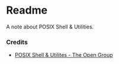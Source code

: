 # Readme
A note about POSIX Shell & Utilities.

### Credits
- [POSIX Shell & Utilites - The Open Group](https://pubs.opengroup.org/onlinepubs/9799919799/)
